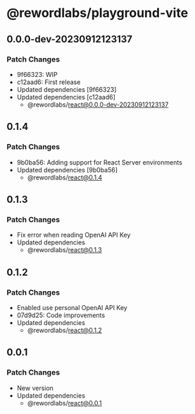 # @rewordlabs/playground-vite

## 0.0.0-dev-20230912123137

### Patch Changes

- 9f66323: WIP
- c12aad6: First release
- Updated dependencies [9f66323]
- Updated dependencies [c12aad6]
  - @rewordlabs/react@0.0.0-dev-20230912123137

## 0.1.4

### Patch Changes

- 9b0ba56: Adding support for React Server environments
- Updated dependencies [9b0ba56]
  - @rewordlabs/react@0.1.4

## 0.1.3

### Patch Changes

- Fix error when reading OpenAI API Key
- Updated dependencies
  - @rewordlabs/react@0.1.3

## 0.1.2

### Patch Changes

- Enabled use personal OpenAI API Key
- 07d9d25: Code improvements
- Updated dependencies
  - @rewordlabs/react@0.1.2

## 0.0.1

### Patch Changes

- New version
- Updated dependencies
  - @rewordlabs/react@0.0.1

